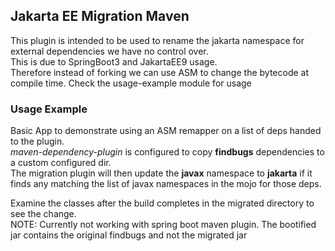 ## Jakarta EE Migration Maven

This plugin is intended to be used to rename the jakarta namespace for external dependencies we have no control over.\
This is due to SpringBoot3 and JakartaEE9 usage. \
Therefore instead of forking we can use ASM to change the bytecode at compile time. 
Check the usage-example module for usage


### Usage Example
Basic App to demonstrate using an ASM remapper on a list of deps handed to the plugin.\
_maven-dependency-plugin_ is configured to copy **findbugs** dependencies to a custom configured dir.\
The migration plugin will then update the **javax** namespace to **jakarta** if it finds any matching the list of javax namespaces in the mojo for those deps.

Examine the classes after the build completes in the migrated directory to see the change.\
NOTE: Currently not working with spring boot maven plugin. The bootified jar contains the original findbugs and not the migrated jar
